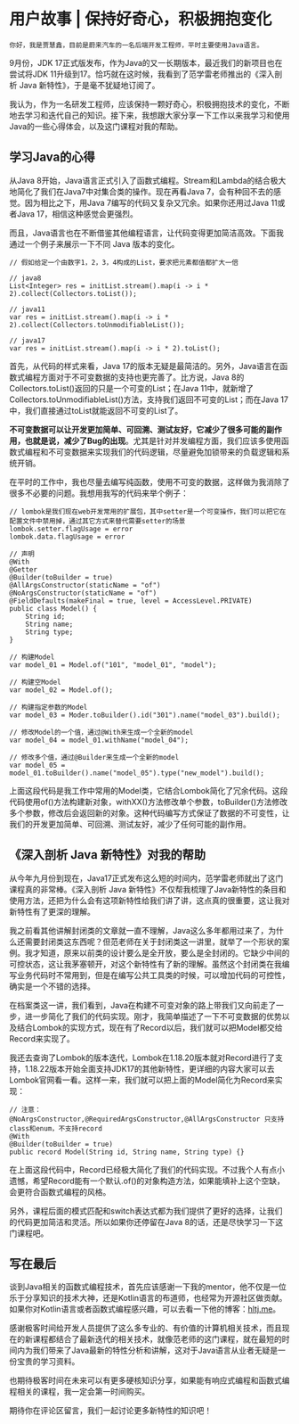 # 用户故事 | 保持好奇心，积极拥抱变化

    你好，我是贾慧鑫，目前是蔚来汽车的一名后端开发工程师，平时主要使用Java语言。

9月份，JDK 17正式版发布，作为Java的又一长期版本，最近我们的新项目也在尝试将JDK 11升级到17。恰巧就在这时候，我看到了范学雷老师推出的《深入剖析 Java 新特性》，于是毫不犹疑地订阅了。

我认为，作为一名研发工程师，应该保持一颗好奇心，积极拥抱技术的变化，不断地去学习和迭代自己的知识。接下来，我想跟大家分享一下工作以来我学习和使用Java的一些心得体会，以及这门课程对我的帮助。

## 学习Java的心得

从Java 8开始，Java语言正式引入了函数式编程。Stream和Lambda的结合极大地简化了我们在Java7中对集合类的操作。现在再看Java 7，会有种回不去的感觉。因为相比之下，用Java 7编写的代码又复杂又冗余。如果你还用过Java 11或者Java 17，相信这种感觉会更强烈。

而且，Java语言也在不断借鉴其他编程语言，让代码变得更加简洁高效。下面我通过一个例子来展示一下不同 Java 版本的变化。

```plain
// 假如给定一个由数字1，2，3，4构成的List，要求把元素都值都扩大一倍

// java8
List<Integer> res = initList.stream().map(i -> i * 2).collect(Collectors.toList());

// java11
var res = initList.stream().map(i -> i * 2).collect(Collectors.toUnmodifiableList());

// java17
var res = initList.stream().map(i -> i * 2).toList();

```

首先，从代码的样式来看，Java 17的版本无疑是最简洁的。另外，Java语言在函数式编程方面对于不可变数据的支持也更完善了。比方说，Java 8的Collectors.toList()返回的只是一个可变的List；在Java 11中，就新增了Collectors.toUnmodifiableList()方法，支持我们返回不可变的List；而在Java 17中，我们直接通过toList就能返回不可变的List了。

**不可变数据可以让开发更加简单、可回溯、测试友好，它减少了很多可能的副作用，也就是说，减少了Bug的出现**。尤其是针对并发编程方面，我们应该多使用函数式编程和不可变数据来实现我们的代码逻辑，尽量避免加锁带来的负载逻辑和系统开销。

在平时的工作中，我也尽量去编写纯函数，使用不可变的数据，这样做为我消除了很多不必要的问题。我想用我写的代码来举个例子：

```plain
// lombok是我们现在web开发常用的扩展包，其中setter是一个可变操作，我们可以把它在配置文件中禁用掉，通过其它方式来替代需要setter的场景
lombok.setter.flagUsage = error
lombok.data.flagUsage = error

// 声明
@With
@Getter
@Builder(toBuilder = true)
@AllArgsConstructor(staticName = "of")
@NoArgsConstructor(staticName = "of")
@FieldDefaults(makeFinal = true, level = AccessLevel.PRIVATE)
public class Model() {
    String id;
    String name;
    String type;
}

// 构建Model
var model_01 = Model.of("101", "model_01", "model");

// 构建空Model
var model_02 = Model.of();

// 构建指定参数的Model
var model_03 = Moder.toBuilder().id("301").name("model_03").build();

// 修改Model的一个值，通过@With来生成一个全新的model
var model_04 = model_01.withName("model_04");

// 修改多个值，通过@Builder来生成一个全新的model
var model_05 = model_01.toBuilder().name("model_05").type("new_model").build();

```

上面这段代码是我工作中常用的Model类，它结合Lombok简化了冗余代码。这段代码使用of()方法构建新对象，withXX()方法修改单个参数，toBuilder()方法修改多个参数，修改后会返回新的对象。这种代码编写方式保证了数据的不可变性，让我们的开发更加简单、可回溯、测试友好，减少了任何可能的副作用。

## 《深入剖析 Java 新特性》对我的帮助

从今年九月份到现在，Java17正式发布这么短的时间内，范学雷老师就出了这门课程真的非常棒。《深入剖析 Java 新特性》不仅帮我梳理了Java新特性的条目和使用方法，还把为什么会有这项新特性给我们讲了讲，这点真的很重要，这让我对新特性有了更深的理解。

我之前看其他讲解封闭类的文章就一直不理解，Java这么多年都用过来了，为什么还需要封闭类这东西呢？但范老师在关于封闭类这一讲里，就举了一个形状的案例。我才知道，原来以前类的设计要么是全开放，要么是全封闭的。它缺少中间的可控状态，这让我茅塞顿开，对这个新特性有了新的理解。虽然这个封闭类在我编写业务代码时不常用到，但是在编写公共工具类的时候，可以增加代码的可控性，确实是一个不错的选择。

在档案类这一讲，我们看到，Java在构建不可变对象的路上带我们又向前走了一步，进一步简化了我们的代码实现。刚才，我简单描述了一下不可变数据的优势以及结合Lombok的实现方式，现在有了Record以后，我们就可以把Model都交给Record来实现了。

我还去查询了Lombok的版本迭代，Lombok在1.18.20版本就对Record进行了支持，1.18.22版本开始全面支持JDK17的其他新特性，更详细的内容大家可以去Lombok官网看一看。这样一来，我们就可以把上面的Model简化为Record来实现：

```plain
// 注意：@NoArgsConstructor,@RequiredArgsConstructor,@AllArgsConstructor 只支持class和enum，不支持record
@With
@Builder(toBuilder = true)
public record Model(String id, String name, String type) {}

```

在上面这段代码中，Record已经极大简化了我们的代码实现。不过我个人有点小遗憾，希望Record能有一个默认.of()的对象构造方法，如果能填补上这个空缺，会更符合函数式编程的风格。

另外，课程后面的模式匹配和switch表达式都为我们提供了更好的选择，让我们的代码更加简洁和灵活。所以如果你还停留在Java 8的话，还是尽快学习一下这门课程吧。

## 写在最后

谈到Java相关的函数式编程技术，首先应该感谢一下我的mentor，他不仅是一位乐于分享知识的技术大神，还是Kotlin语言的布道师，也经常为开源社区做贡献。如果你对Kotlin语言或者函数式编程感兴趣，可以去看一下他的博客：[hltj.me](https://hltj.me/)。

感谢极客时间给开发人员提供了这么多专业的、有价值的计算机相关技术，而且现在的新课程都结合了最新迭代的相关技术，就像范老师的这门课程，就在最短的时间内为我们带来了Java最新的特性分析和讲解，这对于Java语言从业者无疑是一份宝贵的学习资料。

也期待极客时间在未来可以有更多硬核知识分享，如果能有响应式编程和函数式编程相关的课程，我一定会第一时间购买。

期待你在评论区留言，我们一起讨论更多新特性的知识吧！
    